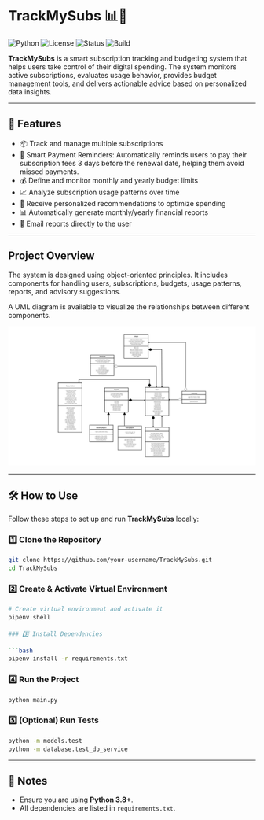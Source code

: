 # TrackMySubs 📊🧾

![Python](https://img.shields.io/badge/Python-3.8+-blue.svg)
![License](https://img.shields.io/badge/License-MIT-green.svg)
![Status](https://img.shields.io/badge/Status-Active-success.svg)
![Build](https://img.shields.io/badge/Build-Passing-brightgreen.svg)

**TrackMySubs** is a smart subscription tracking and budgeting system that helps users take control of their digital spending. The system monitors active subscriptions, evaluates usage behavior, provides budget management tools, and delivers actionable advice based on personalized data insights.

---

## 🚀 Features

* 📦 Track and manage multiple subscriptions
* 🔔 Smart Payment Reminders: Automatically reminds users to pay their subscription fees 3 days before the renewal date, helping them avoid missed payments.
* 💰 Define and monitor monthly and yearly budget limits
* 📈 Analyze subscription usage patterns over time
* 🧠 Receive personalized recommendations to optimize spending
* 📊 Automatically generate monthly/yearly financial reports
* 📧 Email reports directly to the user

---

## Project Overview

The system is designed using object-oriented principles. It includes components for handling users, subscriptions, budgets, usage patterns, reports, and advisory suggestions.

A UML diagram is available to visualize the relationships between different components.

![alt text](UML.png)

---

## 🛠️ How to Use

Follow these steps to set up and run **TrackMySubs** locally:

### 1️⃣ Clone the Repository

```bash
git clone https://github.com/your-username/TrackMySubs.git
cd TrackMySubs
```

### 2️⃣ Create & Activate Virtual Environment

```bash
# Create virtual environment and activate it
pipenv shell

### 3️⃣ Install Dependencies

```bash
pipenv install -r requirements.txt
```

### 4️⃣ Run the Project

```bash
python main.py
```

### 5️⃣ (Optional) Run Tests

```bash
python -m models.test
python -m database.test_db_service
```

---

## 📌 Notes

* Ensure you are using **Python 3.8+**.
* All dependencies are listed in `requirements.txt`.

